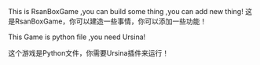 This is RsanBoxGame ,you can build some thing ,you can add new thing! 
这是RsanBoxGame，你可以建造一些事情，你可以添加一些功能！

This Game is python file ,you need Ursina!

这个游戏是Python文件，你需要Ursina插件来运行！



